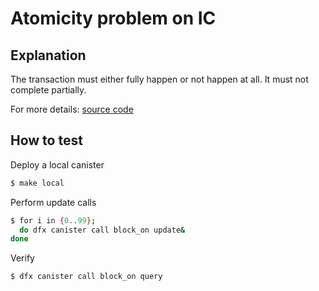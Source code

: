 # Atomicity problem on IC

## Explanation

The transaction must either fully happen or not happen at all. It must not complete partially.

For more details: [source code](./src/main.rs)

## How to test

Deploy a local canister

```bash
$ make local
```

Perform update calls
```bash
$ for i in {0..99};
  do dfx canister call block_on update&
done
```

Verify
```bash
$ dfx canister call block_on query
```
